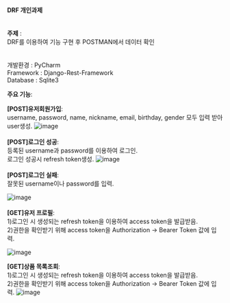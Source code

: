 **DRF 개인과제**<br><br><br>
**주제** :<br> DRF를 이용하여 기능 구현 후 POSTMAN에서 데이터 확인  <br><br><br>
개발환경 : PyCharm <br>
Framework : Django-Rest-Framework <br>
Database : Sqlite3<br>

**주요 기능**: 



**[POST]유저회원가입**:<br>
username, password, name, nickname, email, birthday, gender 모두 입력 받아 user생성.
![image](https://github.com/user-attachments/assets/757b1a3b-186e-43b2-9f00-1129d214cb13)
<br><br>
**[POST]로그인 성공**:<br>
등록된 username과 password를 이용하여 로그인.<br>
로그인 성공시 refresh token생성.
![image](https://github.com/user-attachments/assets/d96ce65a-dba0-4ae4-acea-dfd246e12f45)
<br><br>
**[POST]로그인 실패**:<br>
잘못된 username이나 password를 입력.

![image](https://github.com/user-attachments/assets/99594775-395b-4f10-a2c9-e8d6d8c4bcc1)
<br><br>
**[GET]유저 프로필**:<br>
1)로그인 시 생성되는 refresh token을 이용하여 access token을 발급받음.<br>
2)권한을 확인받기 위해 access token을 Authorization -> Bearer Token 값에 입력.

![image](https://github.com/user-attachments/assets/6e0ff5f1-2515-4f7b-a3a0-05732df9cf18)

**[GET]상품 목록조회**:<br>
1)로그인 시 생성되는 refresh token을 이용하여 access token을 발급받음.<br>
2)권한을 확인받기 위해 access token을 Authorization -> Bearer Token 값에 입력.
![image](https://github.com/user-attachments/assets/72203643-b7f8-41ad-a04b-4eaecb64729d)
